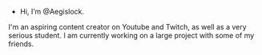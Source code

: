 - Hi, I’m @Aegislock.

I'm an aspiring content creator on Youtube and Twitch, as well as a very serious student. I am currently working on a large project with some of my friends. 

<!---
Aegislock/Aegislock is a ✨ special ✨ repository because its `README.md` (this file) appears on your GitHub profile.
You can click the Preview link to take a look at your changes.
--->

